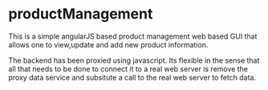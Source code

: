 # productManagement

This is a simple angularJS based product management web based GUI that allows one to view,update and add new product information.

The backend has been proxied using javascript. Its flexible in the sense that all that needs to be done to connect it to a real web server is remove the proxy data service and subsitute a call to the real web server to fetch data.
